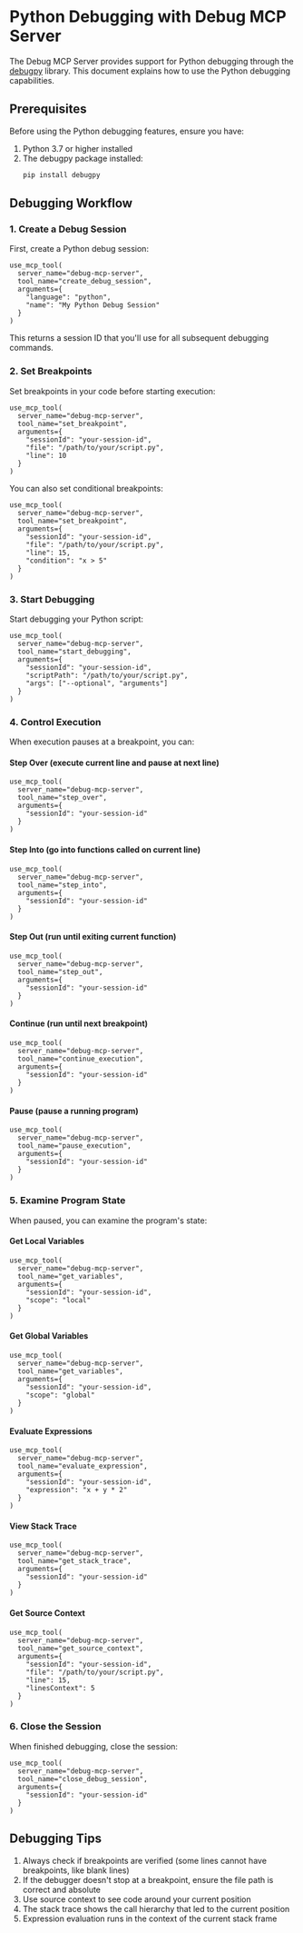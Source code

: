 # Python Debugging with Debug MCP Server

The Debug MCP Server provides support for Python debugging through the [debugpy](https://github.com/microsoft/debugpy) library. This document explains how to use the Python debugging capabilities.

## Prerequisites

Before using the Python debugging features, ensure you have:

1. Python 3.7 or higher installed
2. The debugpy package installed:
   ```bash
   pip install debugpy
   ```

## Debugging Workflow

### 1. Create a Debug Session

First, create a Python debug session:

```
use_mcp_tool(
  server_name="debug-mcp-server",
  tool_name="create_debug_session",
  arguments={
    "language": "python",
    "name": "My Python Debug Session"
  }
)
```

This returns a session ID that you'll use for all subsequent debugging commands.

### 2. Set Breakpoints

Set breakpoints in your code before starting execution:

```
use_mcp_tool(
  server_name="debug-mcp-server",
  tool_name="set_breakpoint",
  arguments={
    "sessionId": "your-session-id",
    "file": "/path/to/your/script.py",
    "line": 10
  }
)
```

You can also set conditional breakpoints:

```
use_mcp_tool(
  server_name="debug-mcp-server",
  tool_name="set_breakpoint",
  arguments={
    "sessionId": "your-session-id",
    "file": "/path/to/your/script.py",
    "line": 15,
    "condition": "x > 5"
  }
)
```

### 3. Start Debugging

Start debugging your Python script:

```
use_mcp_tool(
  server_name="debug-mcp-server",
  tool_name="start_debugging",
  arguments={
    "sessionId": "your-session-id",
    "scriptPath": "/path/to/your/script.py",
    "args": ["--optional", "arguments"]
  }
)
```

### 4. Control Execution

When execution pauses at a breakpoint, you can:

#### Step Over (execute current line and pause at next line)
```
use_mcp_tool(
  server_name="debug-mcp-server",
  tool_name="step_over",
  arguments={
    "sessionId": "your-session-id"
  }
)
```

#### Step Into (go into functions called on current line)
```
use_mcp_tool(
  server_name="debug-mcp-server",
  tool_name="step_into",
  arguments={
    "sessionId": "your-session-id"
  }
)
```

#### Step Out (run until exiting current function)
```
use_mcp_tool(
  server_name="debug-mcp-server",
  tool_name="step_out",
  arguments={
    "sessionId": "your-session-id"
  }
)
```

#### Continue (run until next breakpoint)
```
use_mcp_tool(
  server_name="debug-mcp-server",
  tool_name="continue_execution",
  arguments={
    "sessionId": "your-session-id"
  }
)
```

#### Pause (pause a running program)
```
use_mcp_tool(
  server_name="debug-mcp-server",
  tool_name="pause_execution",
  arguments={
    "sessionId": "your-session-id"
  }
)
```

### 5. Examine Program State

When paused, you can examine the program's state:

#### Get Local Variables
```
use_mcp_tool(
  server_name="debug-mcp-server",
  tool_name="get_variables",
  arguments={
    "sessionId": "your-session-id",
    "scope": "local"
  }
)
```

#### Get Global Variables
```
use_mcp_tool(
  server_name="debug-mcp-server",
  tool_name="get_variables",
  arguments={
    "sessionId": "your-session-id",
    "scope": "global"
  }
)
```

#### Evaluate Expressions
```
use_mcp_tool(
  server_name="debug-mcp-server",
  tool_name="evaluate_expression",
  arguments={
    "sessionId": "your-session-id",
    "expression": "x + y * 2"
  }
)
```

#### View Stack Trace
```
use_mcp_tool(
  server_name="debug-mcp-server",
  tool_name="get_stack_trace",
  arguments={
    "sessionId": "your-session-id"
  }
)
```

#### Get Source Context
```
use_mcp_tool(
  server_name="debug-mcp-server",
  tool_name="get_source_context",
  arguments={
    "sessionId": "your-session-id",
    "file": "/path/to/your/script.py",
    "line": 15,
    "linesContext": 5
  }
)
```

### 6. Close the Session

When finished debugging, close the session:

```
use_mcp_tool(
  server_name="debug-mcp-server",
  tool_name="close_debug_session",
  arguments={
    "sessionId": "your-session-id"
  }
)
```

## Debugging Tips

1. Always check if breakpoints are verified (some lines cannot have breakpoints, like blank lines)
2. If the debugger doesn't stop at a breakpoint, ensure the file path is correct and absolute
3. Use source context to see code around your current position
4. The stack trace shows the call hierarchy that led to the current position
5. Expression evaluation runs in the context of the current stack frame
